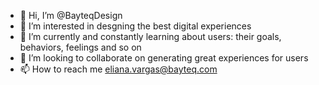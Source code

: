 - 👋 Hi, I’m @BayteqDesign
- 👀 I’m interested in desgning the best digital experiences
- 🌱 I’m currently and constantly learning about users: their goals, behaviors, feelings and so on 
- 💞️ I’m looking to collaborate on generating great experiences for users
- 📫 How to reach me eliana.vargas@bayteq.com

<!---
BayteqDesign/BayteqDesign is a ✨ special ✨ repository because its `README.md` (this file) appears on your GitHub profile.
You can click the Preview link to take a look at your changes.
--->
